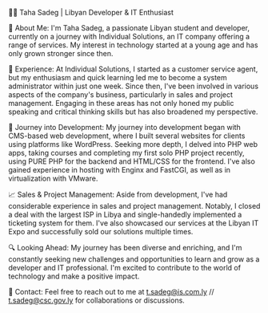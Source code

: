 👨‍💻 Taha Sadeg | Libyan Developer & IT Enthusiast

🌟 About Me:
I'm Taha Sadeg, a passionate Libyan student and developer, currently on a journey with Individual Solutions, an IT company offering a range of services. My interest in technology started at a young age and has only grown stronger since then.

💼 Experience:
At Individual Solutions, I started as a customer service agent, but my enthusiasm and quick learning led me to become a system administrator within just one week. Since then, I've been involved in various aspects of the company's business, particularly in sales and project management. Engaging in these areas has not only honed my public speaking and critical thinking skills but has also broadened my perspective.

🚀 Journey into Development:
My journey into development began with CMS-based web development, where I built several websites for clients using platforms like WordPress. Seeking more depth, I delved into PHP web apps, taking courses and completing my first solo PHP project recently, using PURE PHP for the backend and HTML/CSS for the frontend. I've also gained experience in hosting with Enginx and FastCGI, as well as in virtualization with VMware.

📈 Sales & Project Management:
Aside from development, I've had considerable experience in sales and project management. Notably, I closed a deal with the largest ISP in Libya and single-handedly implemented a ticketing system for them. I've also showcased our services at the Libyan IT Expo and successfully sold our solutions multiple times.

🔍 Looking Ahead:
My journey has been diverse and enriching, and I'm constantly seeking new challenges and opportunities to learn and grow as a developer and IT professional. I'm excited to contribute to the world of technology and make a positive impact.

📧 Contact:
Feel free to reach out to me at t.sadeg@is.com.ly // t.sadeg@csc.gov.ly for collaborations or discussions.

<!---
tahasadeg/tahasadeg is a ✨ special ✨ repository because its `README.md` (this file) appears on your GitHub profile.
You can click the Preview link to take a look at your changes.
--->
